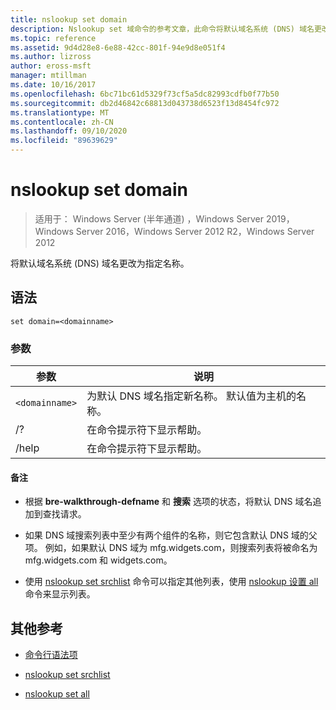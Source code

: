 ```yaml
---
title: nslookup set domain
description: Nslookup set 域命令的参考文章，此命令将默认域名系统 (DNS) 域名更改为指定名称。
ms.topic: reference
ms.assetid: 9d4d28e8-6e88-42cc-801f-94e9d8e051f4
ms.author: lizross
author: eross-msft
manager: mtillman
ms.date: 10/16/2017
ms.openlocfilehash: 6bc71bc61d5329f73cf5a5dc82993cdfb0f77b50
ms.sourcegitcommit: db2d46842c68813d043738d6523f13d8454fc972
ms.translationtype: MT
ms.contentlocale: zh-CN
ms.lasthandoff: 09/10/2020
ms.locfileid: "89639629"
---
```

# <a name="nslookup-set-domain"></a>nslookup set domain

> 适用于： Windows Server (半年通道) ，Windows Server 2019，Windows Server 2016，Windows Server 2012 R2，Windows Server 2012

将默认域名系统 (DNS) 域名更改为指定名称。

## <a name="syntax"></a>语法

```
set domain=<domainname>
```

### <a name="parameters"></a>参数

| 参数 | 说明 |
| --------- | ----------- |
| `<domainname>` | 为默认 DNS 域名指定新名称。 默认值为主机的名称。 |
| /? | 在命令提示符下显示帮助。 |
| /help | 在命令提示符下显示帮助。 |

#### <a name="remarks"></a>备注

- 根据 **bre-walkthrough-defname** 和 **搜索** 选项的状态，将默认 DNS 域名追加到查找请求。

- 如果 DNS 域搜索列表中至少有两个组件的名称，则它包含默认 DNS 域的父项。 例如，如果默认 DNS 域为 mfg.widgets.com，则搜索列表将被命名为 mfg.widgets.com 和 widgets.com。

- 使用 [nslookup set srchlist](nslookup-set-srchlist.md) 命令可以指定其他列表，使用 [nslookup 设置 all](nslookup-set-all.md) 命令来显示列表。

## <a name="additional-references"></a>其他参考

- [命令行语法项](command-line-syntax-key.md)

- [nslookup set srchlist](nslookup-set-srchlist.md)

- [nslookup set all](nslookup-set-all.md)
